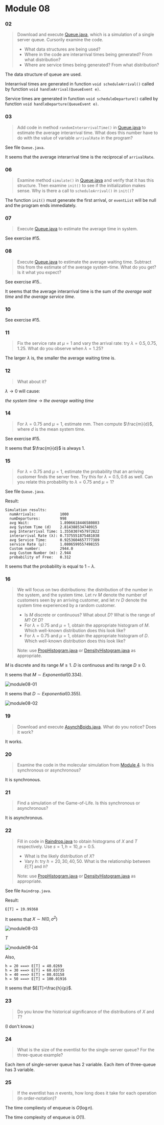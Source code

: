 # Module 08

### 02

> Download and execute [Queue.java](https://www2.seas.gwu.edu/~simhaweb/contalg/modules/module8/examples/Queue.java), which is a simulation of a single server queue. Cursorily examine the code.
>
> - What data structures are being used?
> - Where in the code are interarrival times being generated? From what distribution?
> - Where are service times being generated? From what distribution?

The data structure of queue are used.

Interarrival times are generated in function `void scheduleArrival()` called by function `void handleArrival(QueueEvent e)`.

Service times are generated in function `void scheduleDeparture()` called by function `void handleDeparture(QueueEvent e)`.

### 03

> Add code in method `randomInterarrivalTime()` in [Queue.java](https://www2.seas.gwu.edu/~simhaweb/contalg/modules/module8/examples/Queue.java) to estimate the average interarrival time. What does this number have to do with the value of variable `arrivalRate` in the program?

See file `Queue.java`.

It seems that the average interarrival time is the reciprocal of `arrivalRate`.

### 06

> Examine method `simulate()` in [Queue.java](https://www2.seas.gwu.edu/~simhaweb/contalg/modules/module8/examples/Queue.java) and verify that it has this structure. Then examine `init()` to see if the initialization makes sense. Why is there a call to `scheduleArrival()` in `init()`?

The function `init()` must generate the first arrival, or `eventList` will be null and the program ends immediately.

### 07

> Execute [Queue.java](https://www2.seas.gwu.edu/~simhaweb/contalg/modules/module8/examples/Queue.java) to estimate the average time in system.

See exercise \#15.

### 08

> Execute [Queue.java](https://www2.seas.gwu.edu/~simhaweb/contalg/modules/module8/examples/Queue.java) to estimate the average waiting time. Subtract this from the estimate of the average system-time. What do you get? Is it what you expect?

See exercise \#15..

It seems that the average interarrival time is the sum of *the average wait time* and *the average service time*.

### 10

See exercise \#15.

### 11

> Fix the service rate at $\mu=1$ and vary the arrival rate: try $\lambda=0.5,0.75,1.25$. What do you observe when $\lambda=1.25$?

The larger $\lambda$ is, the smaller the average waiting time is.

### 12

> What about it?

$\lambda \rightarrow 0$ will cause:

*the system time* $\rightarrow$  *the average waiting time*

### 14

> For $\lambda=0.75$ and $μ=1$, estimate mm. Then compute $\frac{m}{d}$, where $d$ is the mean system time.

See exercise \#15.

It seems that $\frac{m}{d}$ is always 1.

### 15

> For $\lambda=0.75$ and $\mu=1$, estimate the probability that an arriving customer finds the server free. Try this for $\lambda=0.5,0.6$ as well. Can you relate this probability to $\lambda=0.75$ and $\mu=1$?

See file `Queue.java`.

Result:

```
Simulation results:
  numArrivals:           1000
  numDepartures:         998
  avg Wait:              1.8906618446580803
  avg System Time (d)    2.814388534740915
  avg Interarrival Time: 1.3558307457972822
  interarrival Rate (λ): 0.7375551875481038
  avg Service Time:      0.9253604657777389
  service Rate (μ):      1.0806599557498155
  Custom number:         2944.0
  avg Custom Number (m): 2.944
  probability of Free:   0.312
```

It seems that the probability is equal to $1-\lambda$.

### 16

> We will focus on two distributions: the distribution of the number in the system, and the system time. Let rv $M$ denote the number of customers seen by an arriving customer, and let rv $D$ denote the system time experienced by a random customer.
>
> - Is $M$ discrete or continuous? What about $D$? What is the range of $M$? Of $D$?
> - For $\lambda=0.75$ and $\mu=1$, obtain the appropriate histogram of $M$. Which well-known distribution does this look like?
> - For $\lambda=0.75$ and $\mu=1$, obtain the appropriate histogram of $D$. Which well-known distribution does this look like?
>
> Note: use [PropHistogram.java](https://www2.seas.gwu.edu/~simhaweb/contalg/modules/module8/examples/PropHistogram.java) or [DensityHistogram.java](https://www2.seas.gwu.edu/~simhaweb/contalg/modules/module8/examples/DensityHistogram.java) as appropriate.

$M$ is discrete and its range $M \ge 1$. $D$ is continuous and its range $D \ge 0$.

It seems that $M\sim Exponential(0.334)$.

![module08-01](./module08-01.png)

It seems that $D\sim Exponential(0.355)$.

![module08-02](./module08-02.png)

### 19

> Download and execute [AsynchBoids.java](https://www2.seas.gwu.edu/~simhaweb/contalg/modules/module8/examples/AsynchBoids.java). What do you notice? Does it work?

It works.

### 20

> Examine the code in the molecular simulation from [Module 4](https://www2.seas.gwu.edu/~simhaweb/contalg/modules/module4/module4.html). Is this synchronous or asynchronous?

It is synchronous.

### 21

> Find a simulation of the Game-of-Life. Is this synchronous or asynchronous?

It is asynchronous.

### 22

> Fill in code in [Raindrop.java](https://www2.seas.gwu.edu/~simhaweb/contalg/modules/module8/examples/Raindrop.java) to obtain histograms of $X$ and $T$ respectively. Use $s=1,h=10,p=0.5$.
>
> - What is the likely distribution of $X$?
> - Vary $h$: try $h=20,30,40,50$. What is the relationship between $E[T]$ and $h$?
>
> Note: use [PropHistogram.java](https://www2.seas.gwu.edu/~simhaweb/contalg/modules/module8/examples/PropHistogram.java) or [DensityHistogram.java](https://www2.seas.gwu.edu/~simhaweb/contalg/modules/module8/examples/DensityHistogram.java) as appropriate.

See file `Raindrop.java`.

Result:

```
E[T] = 19.99368
```

It seems that $X\sim N(0,\sigma^{2})$

![module08-03](./module08-03.png)

$T$

![module08-04](./module08-04.png)

Also,

```
h = 20 ===> E[T] = 40.0269
h = 30 ===> E[T] = 60.03735
h = 40 ===> E[T] = 80.03158
h = 50 ===> E[T] = 100.01916
```

It seems that $E[T]=\frac{h}{p}$.

### 23

> Do you know the historical significance of the distributions of $X$ and $T$?

(I don't know.)

### 24

> What is the size of the eventlist for the single-server queue? For the three-queue example?

Each item of single-server queue has 2 variable. Each item of three-queue has 3 variable.

### 25

> If the eventlist has $n$ events, how long does it take for each operation (in order-notation)?

The time compliexty of enqueue is $O(\log n)$.

The time complexity of enqueue is $O(1)$.

